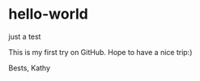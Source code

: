 # hello-world
just a test 

This is my first try on GitHub. 
Hope to have a nice trip:)

Bests,
Kathy
